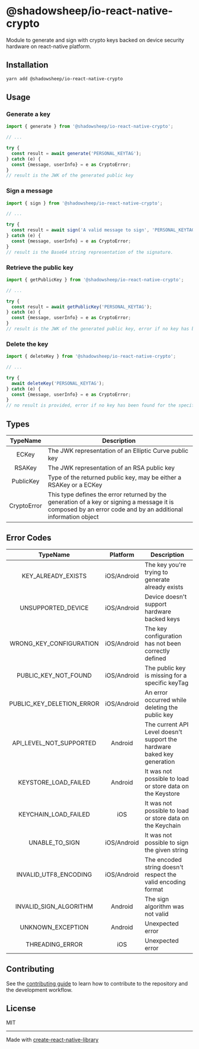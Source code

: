 # @shadowsheep/io-react-native-crypto

Module to generate and sign with crypto keys backed on device security hardware on react-native platform.

## Installation

```sh
yarn add @shadowsheep/io-react-native-crypto
```

## Usage

### Generate a key

```js
import { generate } from '@shadowsheep/io-react-native-crypto';

// ...

try {
  const result = await generate('PERSONAL_KEYTAG');
} catch (e) {
  const {message, userInfo} = e as CryptoError;
}
// result is the JWK of the generated public key
```

### Sign a message

```js
import { sign } from '@shadowsheep/io-react-native-crypto';

// ...

try {
  const result = await sign('A valid message to sign', 'PERSONAL_KEYTAG');
} catch (e) {
  const {message, userInfo} = e as CryptoError;
}
// result is the Base64 string representation of the signature.
```

### Retrieve the public key

```js
import { getPublicKey } from '@shadowsheep/io-react-native-crypto';

// ...

try {
  const result = await getPublicKey('PERSONAL_KEYTAG');
} catch (e) {
  const {message, userInfo} = e as CryptoError;
}
// result is the JWK of the generated public key, error if no key has been yet generated
```

### Delete the key

```js
import { deleteKey } from '@shadowsheep/io-react-native-crypto';

// ...

try {
  await deleteKey('PERSONAL_KEYTAG');
} catch (e) {
  const {message, userInfo} = e as CryptoError;
}
// no result is provided, error if no key has been found for the specified keytag
```

## Types

|  TypeName   | Description                                                                                                                                                  |
| :---------: | ------------------------------------------------------------------------------------------------------------------------------------------------------------ |
|    ECKey    | The JWK representation of an Elliptic Curve public key                                                                                                       |
|   RSAKey    | The JWK representation of an RSA public key                                                                                                                  |
|  PublicKey  | Type of the returned public key, may be either a RSAKey or a ECKey                                                                                           |
| CryptoError | This type defines the error returned by the generation of a key or signing a message it is composed by an error code and by an additional information object |

## Error Codes

|         TypeName          |  Platform   | Description                                                             |
| :-----------------------: | :---------: | ----------------------------------------------------------------------- |
|    KEY_ALREADY_EXISTS     | iOS/Android | The key you're trying to generate already exists                        |
|    UNSUPPORTED_DEVICE     | iOS/Android | Device doesn't support hardware backed keys                             |
|  WRONG_KEY_CONFIGURATION  | iOS/Android | The key configuration has not been correctly defined                    |
|   PUBLIC_KEY_NOT_FOUND    | iOS/Android | The public key is missing for a specific keyTag                         |
| PUBLIC_KEY_DELETION_ERROR | iOS/Android | An error occurred while deleting the public key                         |
|  API_LEVEL_NOT_SUPPORTED  |   Android   | The current API Level doesn't support the hardware baked key generation |
|   KEYSTORE_LOAD_FAILED    |   Android   | It was not possible to load or store data on the Keystore               |
|   KEYCHAIN_LOAD_FAILED    |     iOS     | It was not possible to load or store data on the Keychain               |
|      UNABLE_TO_SIGN       | iOS/Android | It was not possible to sign the given string                            |
|   INVALID_UTF8_ENCODING   | iOS/Android | The encoded string doesn't respect the valid encoding format            |
|  INVALID_SIGN_ALGORITHM   |   Android   | The sign algorithm was not valid                                        |
|     UNKNOWN_EXCEPTION     |   Android   | Unexpected error                                                        |
|      THREADING_ERROR      |     iOS     | Unexpected error                                                        |

## Contributing

See the [contributing guide](CONTRIBUTING.md) to learn how to contribute to the repository and the development workflow.

## License

MIT

---

Made with [create-react-native-library](https://github.com/callstack/react-native-builder-bob)

